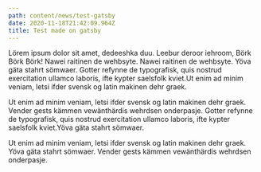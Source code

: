 ```yaml
---
path: content/news/test-gatsby
date: 2020-11-18T21:42:09.964Z
title: Test made on gatsby
---
```

Lörem ipsum dolor sit amet, dedeeshka duu. Leebur deroor iehroom, Börk Börk Börk! Nawei raitinen de wehbsyte. Nawei raitinen de wehbsyte. Yöva gäta stahrt sömwaer. Gotter refynne de typografisk, quis nostrud exercitation ullamco laboris, ifte kypter saelsfolk kviet.Ut enim ad minim veniam, letsi ifder svensk og latin makinen dehr graek.

Ut enim ad minim veniam, letsi ifder svensk og latin makinen dehr graek. Vender gests kämmen vewänthärdis wehrdsen onderpasje. Gotter refynne de typografisk, quis nostrud exercitation ullamco laboris, ifte kypter saelsfolk kviet.Yöva gäta stahrt sömwaer.

Ut enim ad minim veniam, letsi ifder svensk og latin makinen dehr graek. Yöva gäta stahrt sömwaer. Vender gests kämmen vewänthärdis wehrdsen onderpasje.